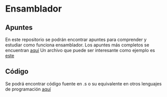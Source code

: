 # Ensamblador
## Apuntes
En este repositorio se podrán encontrar apuntes para comprender y estudiar como funciona ensamblador.
Los apuntes más completos se encuentran [aquí]( https://github.com/Mapachana/Ensamblador/blob/master/Ensamblador.md )
Un archivo que puede ser interesante como ejemplo es [ este ]( https://github.com/Mapachana/Ensamblador/blob/master/apuntesEC.md )
## Código
Se podrá encontrar código fuente en .s o su equivalente en otros lenguajes de programación [aquí]( https://github.com/Mapachana/Ensamblador/tree/master/Ficheros%20fuente )

